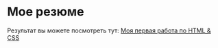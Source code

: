 # Мое резюме #
Результат вы можете посмотреть тут: 
[Моя первая работа по HTML & CSS](https://ilja333.github.io/resume/)
